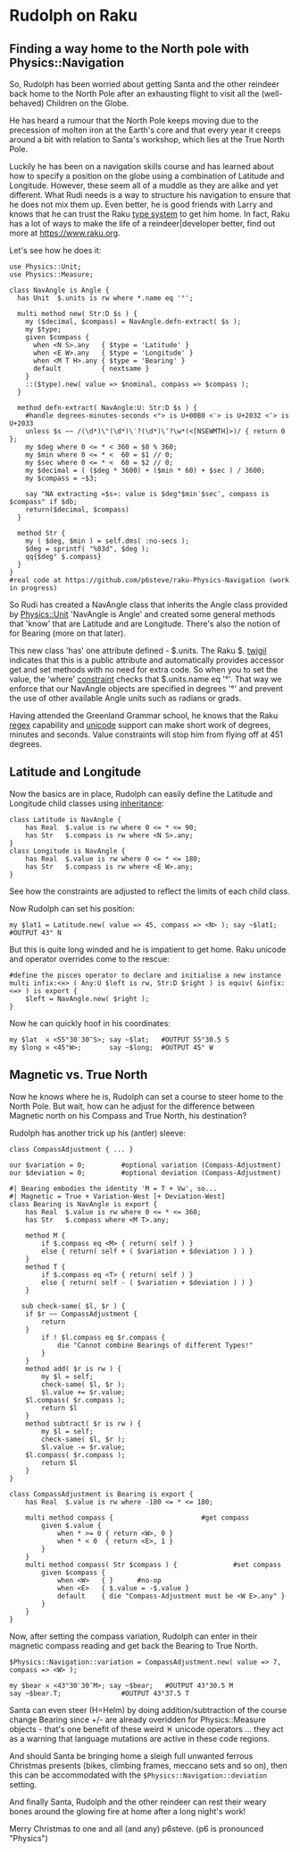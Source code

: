 # Rudolph on Raku

## Finding a way home to the North pole with Physics::Navigation

So, Rudolph has been worried about getting Santa and the other reindeer back home to the North Pole after an exhausting flight to visit all the (well-behaved) Children on the Globe.

He has heard a rumour that the North Pole keeps moving due to the precession of molten iron at the Earth's core and that every year it creeps around a bit with relation to Santa's workshop, which lies at the True North Pole.

Luckily he has been on a navigation skills course and has learned about how to specify a position on the globe using a combination of Latitude and Longitude. However, these seem all of a muddle as they are alike and yet different. What Rudi needs is a way to structure his navigation to ensure that he does not mix them up. Even better, he is good friends with Larry and knows that he can trust the Raku [type system](https://docs.raku.org/language/typesystem) to get him home. In fact, Raku has a lot of ways to make the life of a reindeer|developer better, find out more at https://www.raku.org.

Let's see how he does it:

```
use Physics::Unit;
use Physics::Measure;

class NavAngle is Angle {
  has Unit  $.units is rw where *.name eq '°';
	
  multi method new( Str:D $s ) {
    my ($decimal, $compass) = NavAngle.defn-extract( $s );
    my $type;
    given $compass {
      when <N S>.any   { $type = 'Latitude' }
      when <E W>.any   { $type = 'Longitude' }
      when <M T H>.any { $type = 'Bearing' }
      default          { nextsame }
    }
    ::($type).new( value => $nominal, compass => $compass );
  }
  
  method defn-extract( NavAngle:U: Str:D $s ) {
    #handle degrees-minutes-seconds <°> is U+00B0 <′> is U+2032 <″> is U+2033
    unless $s ~~ /(\d*)\°(\d*)\′?(\d*)\″?\w*(<[NSEWMTH]>)/ { return 0 };
    my $deg where 0 <= * < 360 = $0 % 360;
    my $min where 0 <= * <  60 = $1 // 0;
    my $sec where 0 <= * <  60 = $2 // 0;
    my $decimal = ( ($deg * 3600) + ($min * 60) + $sec ) / 3600;
    my $compass = ~$3;

    say "NA extracting «$s»: value is $deg°$min′$sec″, compass is $compass" if $db;
    return($decimal, $compass)
  }
  
  method Str {
    my ( $deg, $min ) = self.dms( :no-secs ); 
    $deg = sprintf( "%03d", $deg );
    qq{$deg° $.compass}
  }
}
#real code at https://github.com/p6steve/raku-Physics-Navigation (work in progress)
```
So Rudi has created a NavAngle class that inherits the Angle class provided by [Physics::Unit](https://github.com/p6steve/raku-Physics-Unit) 'NavAngle is Angle' and created some general methods that 'know' that <N S> are Latitude and <E W> are Longitude. There's also the notion of <M T H> for Bearing (more on that later).
	
This new class 'has' one attribute defined - $.units. The Raku $. [twigil](https://docs.raku.org/language/classtut#index-entry-twigils_accessors) indicates that this is a public attribute and automatically provides accessor get and set methods with no need for extra code. So when you to set the value, the 'where' [constraint](https://docs.raku.org/type/Signature#index-entry-Constraint) checks that $.units.name eq '°'. That way we enforce that our NavAngle objects are specified in degrees '°' and prevent the use of other available Angle units such as radians or grads.

Having attended the Greenland Grammar school, he knows that the Raku [regex](https://docs.raku.org/language/regexes) capability and [unicode](https://docs.raku.org/language/unicode) support can make short work of degrees, minutes and seconds. Value constraints will stop him from flying off at 451 degrees.
## Latitude and Longitude
Now the basics are in place, Rudolph can easily define the Latitude and Longitude child classes using [inheritance](https://docs.raku.org/language/classtut#index-entry-classes__inheritance):
```
class Latitude is NavAngle {
	has Real  $.value is rw where 0 <= * <= 90; 
	has Str   $.compass is rw where <N S>.any;
}
class Longitude is NavAngle {
	has Real  $.value is rw where 0 <= * <= 180; 
	has Str   $.compass is rw where <E W>.any;
}
```
See how the constraints are adjusted to reflect the limits of each child class.

Now Rudolph can set his position:

```my $lat1 = Latitude.new( value => 45, compass => <N> ); say ~$lat1; #OUTPUT 43° N```

But this is quite long winded and he is impatient to get home. Raku unicode and operator overrides come
to the rescue:
```
#define the pisces operator to declare and initialise a new instance 
multi infix:<♓️> ( Any:U $left is rw, Str:D $right ) is equiv( &infix:<=> ) is export {
    $left = NavAngle.new( $right );
}
```
Now he can quickly hoof in his coordinates:
```
my $lat  ♓️ <55°30′30″S>; say ~$lat;   #OUTPUT 55°30.5 S
my $long ♓️ <45°W>;       say ~$long;  #OUTPUT 45° W
```
## Magnetic vs. True North
Now he knows where he is, Rudolph can set a course to steer home to the North Pole. But wait, how can
he adjust for the difference between Magnetic north on his Compass and True North, his destination?

Rudolph has another trick up his (antler) sleeve:
```
class CompassAdjustment { ... }

our $variation = 0;			#optional variation (Compass-Adjustment)
our $deviation = 0;			#optional deviation (Compass-Adjustment)

#| Bearing embodies the identity 'M = T + Vw', so...
#| Magnetic = True + Variation-West [+ Deviation-West]
class Bearing is NavAngle is export {
	has Real  $.value is rw where 0 <= * <= 360; 
	has Str   $.compass where <M T>.any;

	method M {
		if $.compass eq <M> { return( self ) } 
		else { return( self + ( $variation + $deviation ) ) }
	}
	method T {
		if $.compass eq <T> { return( self ) } 
		else { return( self - ( $variation + $deviation ) ) }
	}

   sub check-same( $l, $r ) {
	if $r ~~ CompassAdjustment { 
		return 
	}
        if ! $l.compass eq $r.compass {
            die "Cannot combine Bearings of different Types!"
        }    
    }  
    method add( $r is rw ) {
        my $l = self;
        check-same( $l, $r );
        $l.value += $r.value;
 	$l.compass( $r.compass );
        return $l
    }    
    method subtract( $r is rw ) {
        my $l = self;
        check-same( $l, $r );
        $l.value -= $r.value; 
	$l.compass( $r.compass );
        return $l
    }
}

class CompassAdjustment is Bearing is export {
	has Real  $.value is rw where -180 <= * <= 180; 

	multi method compass {						#get compass
		given $.value {
			when * >= 0 { return <W>, 0 }
			when * < 0  { return <E>, 1 }
		}
	}
	multi method compass( Str $compass ) {				#set compass
		given $compass {
			when <W>   { }		#no-op
			when <E>   { $.value = -$.value }
			default    { die "Compass-Adjustment must be <W E>.any" }
		}
	}
}
```
Now, after setting the compass variation, Rudolph can enter in their magnetic compass reading and get back the 
Bearing to True North.
```
$Physics::Navigation::variation = CompassAdjustment.new( value => 7, compass => <W> );

my $bear ♓️ <43°30′30″M>; say ~$bear;   #OUTPUT 43°30.5 M
say ~$bear.T;				#OUTPUT 43°37.5 T
```
Santa can even steer (H=Helm) by doing addition/subtraction of the course change Bearing since +/- are already overidden
for Physics::Measure objects - that's one benefit of these weird ♓️ unicode operators ... they act as a warning that 
language mutations are active in these code regions.

And should Santa be bringing home a sleigh full unwanted ferrous Christmas presents (bikes, climbing frames, 
meccano sets and so on), then this can be accommodated with the ```$Physics::Navigation::deviation``` setting.

And finally Santa, Rudolph and the other reindeer can rest their weary bones around the glowing fire at home
after a long night's work!

Merry Christmas to one and all (and any)
p6steve.   (p6 is pronounced "Physics")
